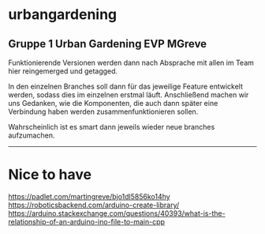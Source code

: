 # urbangardening
Gruppe 1 Urban Gardening EVP MGreve
---

Funktionierende Versionen werden dann nach Absprache mit allen im Team hier reingemerged und getagged.

In den einzelnen Branches soll dann für das jeweilige Feature entwickelt werden, sodass dies im einzelnen erstmal läuft.
Anschließend machen wir uns Gedanken, wie die Komponenten, die auch dann später eine Verbindung haben werden zusammenfunktionieren sollen.

Wahrscheinlich ist es smart dann jeweils wieder neue branches aufzumachen. 

---
# Nice to have

https://padlet.com/martingreve/bjo1dl5856ko14hy
<br> https://roboticsbackend.com/arduino-create-library/
<br> https://arduino.stackexchange.com/questions/40393/what-is-the-relationship-of-an-arduino-ino-file-to-main-cpp
